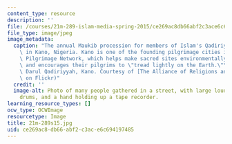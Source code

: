 ```yaml
---
content_type: resource
description: ''
file: /courses/21m-289-islam-media-spring-2015/ce269ac8db66abf2c3ace6c694197485_21m-289s15.jpg
file_type: image/jpeg
image_metadata:
  caption: "The annual Maukib procession for members of Islam's Qadiriyyah tradition\
    \ in Kano, Nigeria. Kano is one of the founding pilgrimage cities in the Green\
    \ Pilgrimage Network, which helps make sacred sites environmentally sustainable,\
    \ and encourages their pilgrims to \"tread lightly on the Earth.\"\_(Photo by\
    \ Darul Qadiriyyah, Kano. Courtesy of [The Alliance of Religions and Conservation](https://www.flickr.com/photos/53990852@N05/6282786548/)\
    \ on Flickr)"
  credit: ''
  image-alt: Photo of many people gathered in a street, with large loudspeakers, hand
    drums, and a hand holding up a tape recorder.
learning_resource_types: []
ocw_type: OCWImage
resourcetype: Image
title: 21m-289s15.jpg
uid: ce269ac8-db66-abf2-c3ac-e6c694197485
---
```

